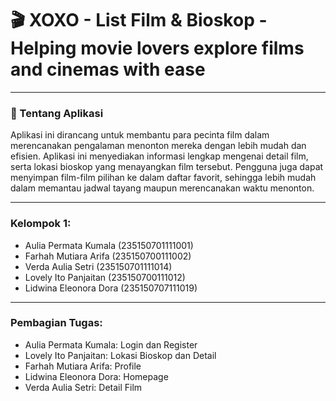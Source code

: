 # 🎬 XOXO - List Film & Bioskop - Helping movie lovers explore films and cinemas with ease

***

### 📌 Tentang Aplikasi 
Aplikasi ini dirancang untuk membantu para pecinta film dalam merencanakan pengalaman menonton mereka dengan lebih mudah dan efisien. Aplikasi ini menyediakan informasi lengkap mengenai detail film, serta lokasi bioskop yang menayangkan film tersebut. Pengguna juga dapat menyimpan film-film pilihan ke dalam daftar favorit, sehingga lebih mudah dalam memantau jadwal tayang maupun merencanakan waktu menonton.

***

### Kelompok 1:
- Aulia Permata Kumala (235150701111001)
- Farhah Mutiara Arifa (235150700111002)
- Verda Aulia Setri (235150701111014)
- Lovely Ito Panjaitan (235150700111012)
- Lidwina Eleonora Dora (235150707111019)

***

### Pembagian Tugas:
- Aulia Permata Kumala: Login dan Register
- Lovely Ito Panjaitan: Lokasi Bioskop dan Detail
- Farhah Mutiara Arifa: Profile
- Lidwina Eleonora Dora: Homepage
- Verda Aulia Setri: Detail Film
